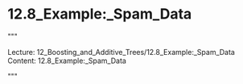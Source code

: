 # 12.8_Example:_Spam_Data

"""

Lecture: 12_Boosting_and_Additive_Trees/12.8_Example:_Spam_Data
Content: 12.8_Example:_Spam_Data

"""

